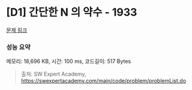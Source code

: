 # [D1] 간단한 N 의 약수 - 1933 

[문제 링크](https://swexpertacademy.com/main/code/problem/problemDetail.do?contestProbId=AV5PhcWaAKIDFAUq) 

### 성능 요약

메모리: 18,696 KB, 시간: 100 ms, 코드길이: 517 Bytes



> 출처: SW Expert Academy, https://swexpertacademy.com/main/code/problem/problemList.do